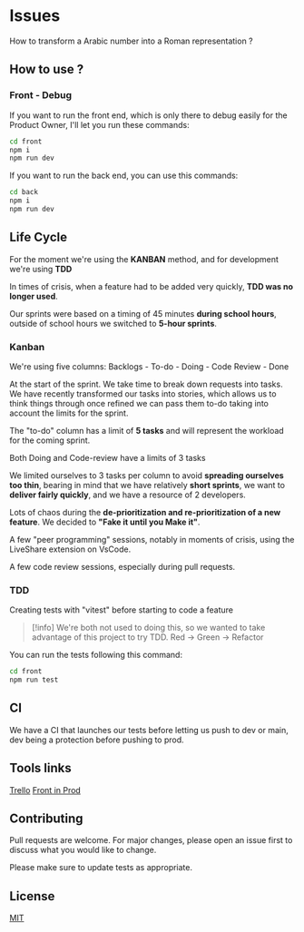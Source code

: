 # Issues

How to transform a Arabic number into a Roman representation ?

## How to use ?

### Front - Debug

If you want to run the front end, which is only there to debug easily for the Product Owner, I'll let you run these commands:

```bash
cd front
npm i
npm run dev
```

If you want to run the back end, you can use this commands:

```bash
cd back
npm i
npm run dev
```

## Life Cycle

For the moment we're using the **KANBAN** method, and for development we're using **TDD**

In times of crisis, when a feature had to be added very quickly, **TDD was no longer used**.

Our sprints were based on a timing of 45 minutes **during school hours**, outside of school hours we switched to **5-hour sprints**.

### Kanban

We're using five columns: Backlogs - To-do - Doing - Code Review - Done

At the start of the sprint. We take time to break down requests into tasks. We have recently transformed our tasks into stories, which allows us to think things through once refined we can pass them to-do taking into account the limits for the sprint.

The "to-do" column has a limit of **5 tasks** and will represent the workload for the coming sprint.

Both Doing and Code-review have a limits of 3 tasks

We limited ourselves to 3 tasks per column to avoid **spreading ourselves too thin**, bearing in mind that we have relatively **short sprints**, we want to **deliver fairly quickly**, and we have a resource of 2 developers.

Lots of chaos during the **de-prioritization and re-prioritization of a new feature**. We decided to **"Fake it until you Make it"**.

A few "peer programming" sessions, notably in moments of crisis, using the LiveShare extension on VsCode.

A few code review sessions, especially during pull requests.

### TDD

Creating tests with "vitest" before starting to code a feature

> [!info]
> We're both not used to doing this, so we wanted to take advantage of this project to try TDD.
> Red -> Green -> Refactor

You can run the tests following this command:

```bash
cd front
npm run test
```

## CI

We have a CI that launches our tests before letting us push to dev or main, dev being a protection before pushing to prod.

## Tools links

[Trello](https://trello.com/invite/b/zQNnOfp2/ATTI1d5558b684fefc358f75db4bc359a5ea4CED8AB9/exercice-cycle-de-vie)
[Front in Prod](https://life-cycle-red.vercel.app/)

## Contributing

Pull requests are welcome. For major changes, please open an issue first
to discuss what you would like to change.

Please make sure to update tests as appropriate.

## License

[MIT](https://choosealicense.com/licenses/mit/)
